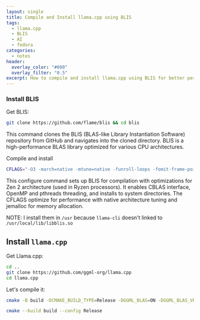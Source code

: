 ```yaml
---
layout: single
title: Compile and Install llama.cpp using BLIS
tags:
  - llama.cpp
  - BLIS
  - AI
  - fedora
categories:
  - notes
header:
  overlay_color: "#000"
  overlay_filter: "0.5"
excerpt: How to compile and install llama.cpp using BLIS for better performance on old Ryzen laptop.
---
```


### Install BLIS

Get BLIS:

```bash
git clone https://github.com/flame/blis && cd blis
```

This command clones the BLIS (BLAS-like Library Instantiation Software) repository from GitHub and navigates into the cloned directory. BLIS is a high-performance BLAS library optimized for various CPU architectures.

Compile and install

```bash
CFLAGS="-O3 -march=native -mtune=native -funroll-loops -fomit-frame-pointer" LDFLAGS="-ljemalloc" ./configure --prefix=/usr --libdir=/usr/lib64 --enable-cblas  -t openmp,pthreads zen2
```

This configure command sets up BLIS for compilation with optimizations for Zen 2 architecture (used in Ryzen processors). It enables CBLAS interface, OpenMP and pthreads threading, and installs to system directories. The CFLAGS optimize for performance with native architecture tuning and jemalloc for memory allocation.

NOTE:
I install them in `/usr` because `llama-cli` doesn't linked to `/usr/local/lib/libblis.so`


## Install `llama.cpp`

Get Llama.cpp:

```bash
cd ..
git clone https://github.com/ggml-org/llama.cpp
cd llama.cpp
```

Let's compile it:

```bash
cmake -B build -DCMAKE_BUILD_TYPE=Release -DGGML_BLAS=ON -DGGML_BLAS_VENDOR=FLAME  -DCMAKE_C_FLAGS="-O3 -march=znver2 -mtune=znver2 -fPIC" -DCMAKE_CXX_FLAGS="-O3 -march=znver2 -mtune=znver2 -fPIC" -DCMAKE_EXE_LINKER_FLAGS="-lblis -ljemalloc"

cmake --build build --config Release
```

